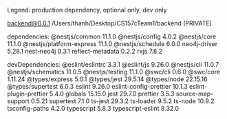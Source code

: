 Legend: production dependency, optional only, dev only

backend@0.0.1 /Users/thanh/Desktop/CS157cTeam1/backend (PRIVATE)

dependencies:
@nestjs/common 11.1.0
@nestjs/config 4.0.2
@nestjs/core 11.1.0
@nestjs/platform-express 11.1.0
@nestjs/schedule 6.0.0
neo4j-driver 5.28.1
nest-neo4j 0.3.1
reflect-metadata 0.2.2
rxjs 7.8.2

devDependencies:
@eslint/eslintrc 3.3.1
@eslint/js 9.26.0
@nestjs/cli 11.0.7
@nestjs/schematics 11.0.5
@nestjs/testing 11.1.0
@swc/cli 0.6.0
@swc/core 1.11.24
@types/express 5.0.1
@types/jest 29.5.14
@types/node 22.15.16
@types/supertest 6.0.3
eslint 9.26.0
eslint-config-prettier 10.1.3
eslint-plugin-prettier 5.4.0
globals 15.15.0
jest 29.7.0
prettier 3.5.3
source-map-support 0.5.21
supertest 7.1.0
ts-jest 29.3.2
ts-loader 9.5.2
ts-node 10.9.2
tsconfig-paths 4.2.0
typescript 5.8.3
typescript-eslint 8.32.0
